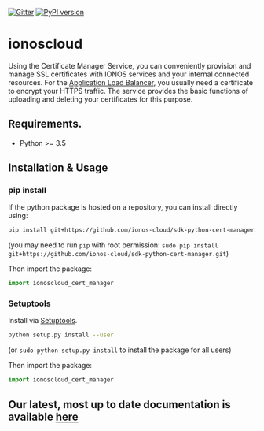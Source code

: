 [![Gitter](https://img.shields.io/gitter/room/ionos-cloud/sdk-general)](https://gitter.im/ionos-cloud/sdk-general)
[![PyPI version](https://img.shields.io/pypi/v/ionoscloud-cert-manager)](https://pypi.org/project/ionoscloud-cert-manager/)

# ionoscloud
Using the Certificate Manager Service, you can conveniently provision and manage SSL certificates with IONOS services and your internal connected resources. For the [Application Load Balancer](https://api.ionos.com/docs/cloud/v6/#Application-Load-Balancers-get-datacenters-datacenterId-applicationloadbalancers), you usually need a certificate to encrypt your HTTPS traffic. The service provides the basic functions of uploading and deleting your certificates for this purpose.

## Requirements.

- Python >= 3.5

## Installation & Usage
### pip install

If the python package is hosted on a repository, you can install directly using:

```sh
pip install git+https://github.com/ionos-cloud/sdk-python-cert-manager.git
```
(you may need to run `pip` with root permission: `sudo pip install git+https://github.com/ionos-cloud/sdk-python-cert-manager.git`)

Then import the package:
```python
import ionoscloud_cert_manager
```

### Setuptools

Install via [Setuptools](http://pypi.python.org/pypi/setuptools).

```sh
python setup.py install --user
```
(or `sudo python setup.py install` to install the package for all users)

Then import the package:
```python
import ionoscloud_cert_manager
```
## Our latest, most up to date documentation is available [here](https://github.com/ionos-cloud/ionos-cloud-sdk-python-cert-manager/blob/master/README.md)
